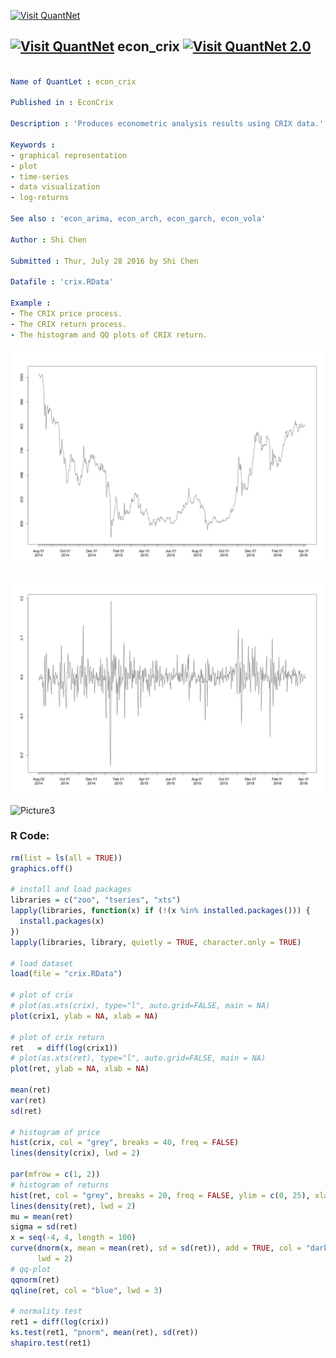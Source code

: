 
[<img src="https://github.com/QuantLet/Styleguide-and-FAQ/blob/master/pictures/banner.png" width="880" alt="Visit QuantNet">](http://quantlet.de/index.php?p=info)

## [<img src="https://github.com/QuantLet/Styleguide-and-Validation-procedure/blob/master/pictures/qloqo.png" alt="Visit QuantNet">](http://quantlet.de/) **econ_crix** [<img src="https://github.com/QuantLet/Styleguide-and-Validation-procedure/blob/master/pictures/QN2.png" width="60" alt="Visit QuantNet 2.0">](http://quantlet.de/d3/ia)

```yaml

Name of QuantLet : econ_crix

Published in : EconCrix

Description : 'Produces econometric analysis results using CRIX data.'

Keywords : 
- graphical representation
- plot 
- time-series
- data visualization
- log-returns

See also : 'econ_arima, econ_arch, econ_garch, econ_vola'

Author : Shi Chen

Submitted : Thur, July 28 2016 by Shi Chen

Datafile : 'crix.RData'

Example : 
- The CRIX price process.
- The CRIX return process.
- The histogram and QQ plots of CRIX return.


```

![Picture1](crix_price.png)

![Picture2](crix_return.png)

![Picture3](return_hisqq.png)


### R Code:
```r
rm(list = ls(all = TRUE))
graphics.off()

# install and load packages
libraries = c("zoo", "tseries", "xts")
lapply(libraries, function(x) if (!(x %in% installed.packages())) {
  install.packages(x)
})
lapply(libraries, library, quietly = TRUE, character.only = TRUE)

# load dataset
load(file = "crix.RData")

# plot of crix
# plot(as.xts(crix), type="l", auto.grid=FALSE, main = NA)
plot(crix1, ylab = NA, xlab = NA)

# plot of crix return
ret   = diff(log(crix1))
# plot(as.xts(ret), type="l", auto.grid=FALSE, main = NA)
plot(ret, ylab = NA, xlab = NA)

mean(ret)
var(ret)
sd(ret)

# histogram of price
hist(crix, col = "grey", breaks = 40, freq = FALSE)
lines(density(crix), lwd = 2)

par(mfrow = c(1, 2))
# histogram of returns
hist(ret, col = "grey", breaks = 20, freq = FALSE, ylim = c(0, 25), xlab = NA)
lines(density(ret), lwd = 2)
mu = mean(ret)
sigma = sd(ret)
x = seq(-4, 4, length = 100)
curve(dnorm(x, mean = mean(ret), sd = sd(ret)), add = TRUE, col = "darkblue", 
      lwd = 2)
# qq-plot
qqnorm(ret)
qqline(ret, col = "blue", lwd = 3)

# normality test
ret1 = diff(log(crix))
ks.test(ret1, "pnorm", mean(ret), sd(ret))
shapiro.test(ret1)

```
